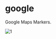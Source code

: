 # google

Google Maps Markers.

![1](https://user-images.githubusercontent.com/47052707/177031927-f41a404d-0fa5-44e2-bcfc-2b3c84775a6d.png)
